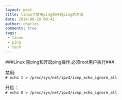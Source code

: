 ```yaml
---
layout: post
title: linux下禁用ping和开启ping的方法
date: 2014-08-28 00:42
author: charles
comments: true
tags:
 - linux
 - ping
 - tech
---
```


###Linux 禁ping和开启ping操作,必须root用户执行###

禁用:  
`# echo 1 > /proc/sys/net/ipv4/icmp_echo_ignore_all`

开启：  
`# echo 0 > /proc/sys/net/ipv4/icmp_echo_ignore_all`


